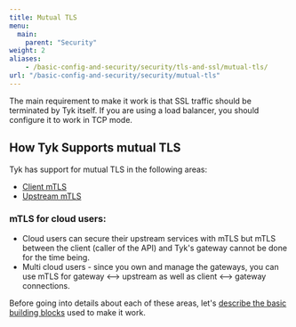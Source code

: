 ```yaml
---
title: Mutual TLS
menu:
  main:
    parent: "Security"
weight: 2
aliases:
    - /basic-config-and-security/security/tls-and-ssl/mutual-tls/
url: "/basic-config-and-security/security/mutual-tls"
---
```


The main requirement to make it work is that SSL traffic should be terminated by Tyk itself. If you are using a load balancer, you should configure it to work in TCP mode.

## How Tyk Supports mutual TLS 

Tyk has support for mutual TLS in the following areas:

* [Client mTLS](./client-mtls)
* [Upstream mTLS](./upstream-mtls)

### mTLS for cloud users:
- Cloud users can secure their upstream services with mTLS but mTLS between the client (caller of the API) and Tyk's gateway cannot be done for the time being.
- Multi cloud users - since you own and manage the gateways, you can use mTLS for gateway <--> upstream  as well as client <--> gateway connections.

Before going into details about each of these areas, let's [describe the basic building blocks](./concepts) used to make it work.
